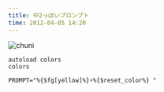 ```yaml
---
title: 中2っぽいプロンプト
time: 2012-04-05 14:20
---
```


![chuni](http://gyazo.com/217c20b5050d4976212506dcd3bdad18.png?1333602421)

```zsh:.zshrc
autoload colors
colors

PROMPT="%{$fg[yellow]%}⚡%{$reset_color%} "
```
